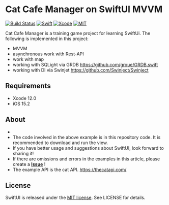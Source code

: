 # Cat Cafe Manager on SwiftUI MVVM

[![Build Status](https://img.shields.io/badge/platforms-iOS-green.svg)](https://github.com/VitaliusSch/SwiftUi-MVVM-Cafe-Manager-WithCatApi)
[![Swift](https://img.shields.io/badge/Swift-5.1-orange.svg)](https://swift.org)
[![Xcode](https://img.shields.io/badge/Xcode-12.0-blue.svg)](https://developer.apple.com/xcode)
[![MIT](https://img.shields.io/badge/licenses-MIT-red.svg)](https://opensource.org/licenses/MIT)

Cat Cafe Manager is a training game project for learning SwiftUi.
The following is implemented in this project:
- MVVM
- asynchronous work with Rest-API 
- work with map
- working with SQLight via GRDB https://github.com/groue/GRDB.swift
- working with DI via Swinjet https://github.com/Swinject/Swinject

## Requirements

- Xcode 12.0
- iOS 15.2

## About

* 
* The code involved in the above example is in this repository code. It is recommended to download and run the view.
* If you have better usage and suggestions about SwiftUI, look forward to sharing it!
* If there are omissions and errors in the examples in this article,  please create a [**Issue**](https://github.com/VitaliusSch/SwiftUi-MVVM-Cafe-Manager-WithCatApi/issues/new) !
* The example API is the cat API. https://thecatapi.com/
 
## License	

SwiftUI is released under the [MIT license](LICENSE). See LICENSE for details.
